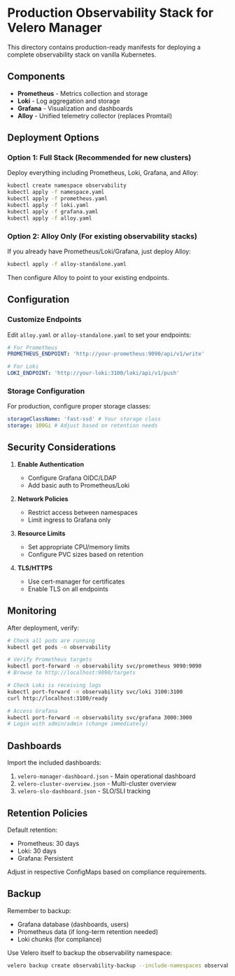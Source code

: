 # Production Observability Stack for Velero Manager

This directory contains production-ready manifests for deploying a complete observability stack on vanilla Kubernetes.

## Components

- **Prometheus** - Metrics collection and storage
- **Loki** - Log aggregation and storage
- **Grafana** - Visualization and dashboards
- **Alloy** - Unified telemetry collector (replaces Promtail)

## Deployment Options

### Option 1: Full Stack (Recommended for new clusters)

Deploy everything including Prometheus, Loki, Grafana, and Alloy:

```bash
kubectl create namespace observability
kubectl apply -f namespace.yaml
kubectl apply -f prometheus.yaml
kubectl apply -f loki.yaml
kubectl apply -f grafana.yaml
kubectl apply -f alloy.yaml
```

### Option 2: Alloy Only (For existing observability stacks)

If you already have Prometheus/Loki/Grafana, just deploy Alloy:

```bash
kubectl apply -f alloy-standalone.yaml
```

Then configure Alloy to point to your existing endpoints.

## Configuration

### Customize Endpoints

Edit `alloy.yaml` or `alloy-standalone.yaml` to set your endpoints:

```yaml
# For Prometheus
PROMETHEUS_ENDPOINT: 'http://your-prometheus:9090/api/v1/write'

# For Loki
LOKI_ENDPOINT: 'http://your-loki:3100/loki/api/v1/push'
```

### Storage Configuration

For production, configure proper storage classes:

```yaml
storageClassName: 'fast-ssd' # Your storage class
storage: 100Gi # Adjust based on retention needs
```

## Security Considerations

1. **Enable Authentication**

   - Configure Grafana OIDC/LDAP
   - Add basic auth to Prometheus/Loki

2. **Network Policies**

   - Restrict access between namespaces
   - Limit ingress to Grafana only

3. **Resource Limits**

   - Set appropriate CPU/memory limits
   - Configure PVC sizes based on retention

4. **TLS/HTTPS**
   - Use cert-manager for certificates
   - Enable TLS on all endpoints

## Monitoring

After deployment, verify:

```bash
# Check all pods are running
kubectl get pods -n observability

# Verify Prometheus targets
kubectl port-forward -n observability svc/prometheus 9090:9090
# Browse to http://localhost:9090/targets

# Check Loki is receiving logs
kubectl port-forward -n observability svc/loki 3100:3100
curl http://localhost:3100/ready

# Access Grafana
kubectl port-forward -n observability svc/grafana 3000:3000
# Login with admin/admin (change immediately)
```

## Dashboards

Import the included dashboards:

1. `velero-manager-dashboard.json` - Main operational dashboard
2. `velero-cluster-overview.json` - Multi-cluster overview
3. `velero-slo-dashboard.json` - SLO/SLI tracking

## Retention Policies

Default retention:

- Prometheus: 30 days
- Loki: 30 days
- Grafana: Persistent

Adjust in respective ConfigMaps based on compliance requirements.

## Backup

Remember to backup:

- Grafana database (dashboards, users)
- Prometheus data (if long-term retention needed)
- Loki chunks (for compliance)

Use Velero itself to backup the observability namespace:

```bash
velero backup create observability-backup --include-namespaces observability
```
